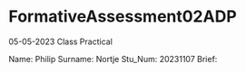 # FormativeAssessment02ADP
05-05-2023 Class Practical

Name: Philip
Surname: Nortje
Stu_Num: 20231107
Brief: 
